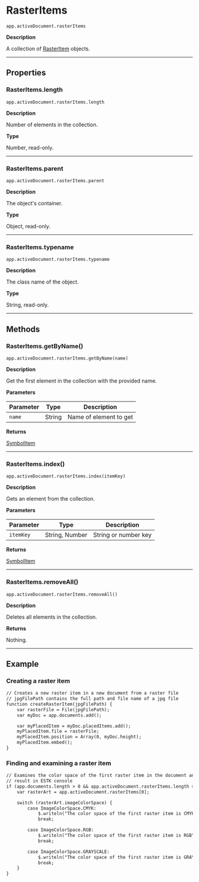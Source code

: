 # RasterItems

`app.activeDocument.rasterItems`

**Description**

A collection of [RasterItem](./RasterItem.md) objects.

---

## Properties

### RasterItems.length

`app.activeDocument.rasterItems.length`

**Description**

Number of elements in the collection.

**Type**

Number, read-only.

---

### RasterItems.parent

`app.activeDocument.rasterItems.parent`

**Description**

The object's container.

**Type**

Object, read-only.

---

### RasterItems.typename

`app.activeDocument.rasterItems.typename`

**Description**

The class name of the object.

**Type**

String, read-only.

---

## Methods

### RasterItems.getByName()

`app.activeDocument.rasterItems.getByName(name)`

**Description**

Get the first element in the collection with the provided name.

**Parameters**

| Parameter   | Type   | Description            |
|-------------|--------|------------------------|
| `name`      | String | Name of element to get |

**Returns**

[SymbolItem](./SymbolItem.md)

---

### RasterItems.index()

`app.activeDocument.rasterItems.index(itemKey)`

**Description**

Gets an element from the collection.

**Parameters**

| Parameter   | Type           | Description          |
|-------------|----------------|----------------------|
| `itemKey`   | String, Number | String or number key |

**Returns**

[SymbolItem](./SymbolItem.md)

---

### RasterItems.removeAll()

`app.activeDocument.rasterItems.removeAll()`

**Description**

Deletes all elements in the collection.

**Returns**

Nothing.

---

## Example

### Creating a raster item

```default
// Creates a new raster item in a new document from a raster file
// jpgFilePath contains the full path and file name of a jpg file
function createRasterItem(jpgFilePath) {
    var rasterFile = File(jpgFilePath);
    var myDoc = app.documents.add();

    var myPlacedItem = myDoc.placedItems.add();
    myPlacedItem.file = rasterFile;
    myPlacedItem.position = Array(0, myDoc.height);
    myPlacedItem.embed();
}
```

### Finding and examining a raster item

```default
// Examines the color space of the first raster item in the document and displays
// result in ESTK console
if (app.documents.length > 0 && app.activeDocument.rasterItems.length > 0) {
    var rasterArt = app.activeDocument.rasterItems[0];

    switch (rasterArt.imageColorSpace) {
        case ImageColorSpace.CMYK:
            $.writeln("The color space of the first raster item is CMYK");
            break;

        case ImageColorSpace.RGB:
            $.writeln("The color space of the first raster item is RGB");
            break;

        case ImageColorSpace.GRAYSCALE:
            $.writeln("The color space of the first raster item is GRAYSCALE");
            break;
    }
}
```
